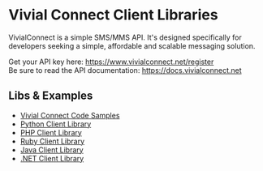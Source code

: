 # Vivial Connect Client Libraries

VivialConnect is a simple SMS/MMS API. It's designed specifically for developers seeking a simple, affordable and scalable messaging solution.

Get your API key here: <a href="https://www.vivialconnect.net/register">https://www.vivialconnect.net/register</a> <br/>
Be sure to read the API documentation: <a href="https://www.vivialconnect.net/docs">https://docs.vivialconnect.net</a>

Libs & Examples
---------------

* [Vivial Connect Code Samples](https://github.com/vivialconnect/vivialconnect-sample-code)
* [Python Client Library](https://vivialconnect.github.io/python)
* [PHP Client Library](https://vivialconnect.github.io/php)
* [Ruby Client Library](https://vivialconnect.github.io/ruby)
* [Java Client Library](https://vivialconnect.github.io/java)
* [.NET Client Library](https://vivialconnect.github.io/dotnet)

